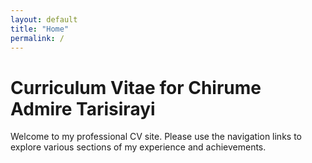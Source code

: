 ```yaml
---
layout: default
title: "Home"
permalink: /
---
```


# Curriculum Vitae for Chirume Admire Tarisirayi

Welcome to my professional CV site. Please use the navigation links to explore various sections of my experience and achievements.